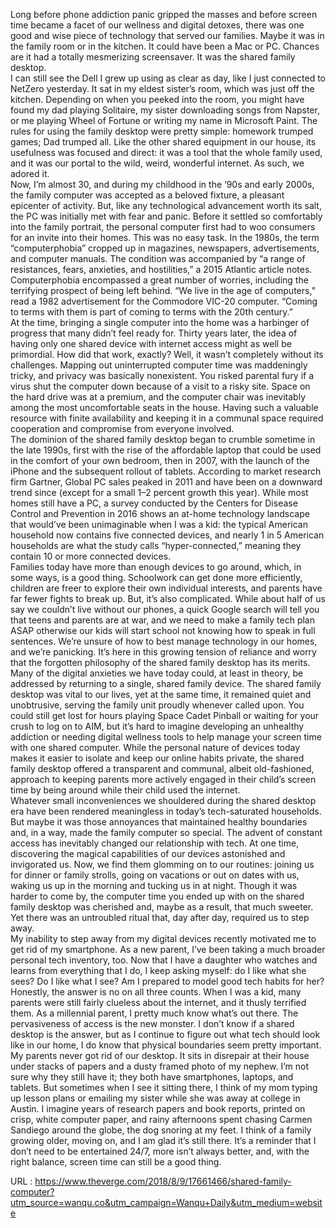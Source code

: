   Long before phone addiction panic gripped the masses and before screen time became a facet of our wellness and digital detoxes, there was one good and wise piece of technology that served our families. Maybe it was in the family room or in the kitchen. It could have been a Mac or PC. Chances are it had a totally mesmerizing screensaver. It was the shared family desktop.  
    I can still see the Dell I grew up using as clear as day, like I just connected to NetZero yesterday. It sat in my eldest sister’s room, which was just off the kitchen. Depending on when you peeked into the room, you might have found my dad playing Solitaire, my sister downloading songs from Napster, or me playing Wheel of Fortune or writing my name in Microsoft Paint. The rules for using the family desktop were pretty simple: homework trumped games; Dad trumped all. Like the other shared equipment in our house, its usefulness was focused and direct: it was a tool that the whole family used, and it was our portal to the wild, weird, wonderful internet. As such, we adored it.  
    Now, I’m almost 30, and during my childhood in the ‘90s and early 2000s, the family computer was accepted as a beloved fixture, a pleasant epicenter of activity. But, like any technological advancement worth its salt, the PC was initially met with fear and panic. Before it settled so comfortably into the family portrait, the personal computer first had to woo consumers for an invite into their homes. This was no easy task. In the 1980s, the term “computerphobia” cropped up in magazines, newspapers, advertisements, and computer manuals. The condition was accompanied by “a range of resistances, fears, anxieties, and hostilities,” a 2015 Atlantic article notes. Computerphobia encompassed a great number of worries, including the terrifying prospect of being left behind. “We live in the age of computers,” read a 1982 advertisement for the Commodore VIC-20 computer. “Coming to terms with them is part of coming to terms with the 20th century.”  
    At the time, bringing a single computer into the home was a harbinger of progress that many didn’t feel ready for. Thirty years later, the idea of having only one shared device with internet access might as well be primordial. How did that work, exactly? Well, it wasn’t completely without its challenges. Mapping out uninterrupted computer time was maddeningly tricky, and privacy was basically nonexistent. You risked parental fury if a virus shut the computer down because of a visit to a risky site. Space on the hard drive was at a premium, and the computer chair was inevitably among the most uncomfortable seats in the house. Having such a valuable resource with finite availability and keeping it in a communal space required cooperation and compromise from everyone involved.  
    The dominion of the shared family desktop began to crumble sometime in the late 1990s, first with the rise of the affordable laptop that could be used in the comfort of your own bedroom, then in 2007, with the launch of the iPhone and the subsequent rollout of tablets. According to market research firm Gartner, Global PC sales peaked in 2011 and have been on a downward trend since (except for a small 1–2 percent growth this year). While most homes still have a PC, a survey conducted by the Centers for Disease Control and Prevention in 2016 shows an at-home technology landscape that would’ve been unimaginable when I was a kid: the typical American household now contains five connected devices, and nearly 1 in 5 American households are what the study calls “hyper-connected,” meaning they contain 10 or more connected devices.   
    Families today have more than enough devices to go around, which, in some ways, is a good thing. Schoolwork can get done more efficiently, children are freer to explore their own individual interests, and parents have far fewer fights to break up. But, it’s also complicated. While about half of us say we couldn’t live without our phones, a quick Google search will tell you that teens and parents are at war, and we need to make a family tech plan ASAP otherwise our kids will start school not knowing how to speak in full sentences. We’re unsure of how to best manage technology in our homes, and we’re panicking. It’s here in this growing tension of reliance and worry that the forgotten philosophy of the shared family desktop has its merits.   
    Many of the digital anxieties we have today could, at least in theory, be addressed by returning to a single, shared family device. The shared family desktop was vital to our lives, yet at the same time, it remained quiet and unobtrusive, serving the family unit proudly whenever called upon. You could still get lost for hours playing Space Cadet Pinball or waiting for your crush to log on to AIM, but it’s hard to imagine developing an unhealthy addiction or needing digital wellness tools to help manage your screen time with one shared computer. While the personal nature of devices today makes it easier to isolate and keep our online habits private, the shared family desktop offered a transparent and communal, albeit old-fashioned, approach to keeping parents more actively engaged in their child’s screen time by being around while their child used the internet.   
    Whatever small inconveniences we shouldered during the shared desktop era have been rendered meaningless in today’s tech-saturated households. But maybe it was those annoyances that maintained healthy boundaries and, in a way, made the family computer so special. The advent of constant access has inevitably changed our relationship with tech. At one time, discovering the magical capabilities of our devices astonished and invigorated us. Now, we find them glomming on to our routines: joining us for dinner or family strolls, going on vacations or out on dates with us, waking us up in the morning and tucking us in at night. Though it was harder to come by, the computer time you ended up with on the shared family desktop was cherished and, maybe as a result, that much sweeter. Yet there was an untroubled ritual that, day after day, required us to step away.  
    My inability to step away from my digital devices recently motivated me to get rid of my smartphone. As a new parent, I’ve been taking a much broader personal tech inventory, too. Now that I have a daughter who watches and learns from everything that I do, I keep asking myself: do I like what she sees? Do I like what I see? Am I prepared to model good tech habits for her? Honestly, the answer is no on all three counts. When I was a kid, many parents were still fairly clueless about the internet, and it thusly terrified them. As a millennial parent, I pretty much know what’s out there. The pervasiveness of access is the new monster. I don’t know if a shared desktop is the answer, but as I continue to figure out what tech should look like in our home, I do know that physical boundaries seem pretty important.  
    My parents never got rid of our desktop. It sits in disrepair at their house under stacks of papers and a dusty framed photo of my nephew. I’m not sure why they still have it; they both have smartphones, laptops, and tablets. But sometimes when I see it sitting there, I think of my mom typing up lesson plans or emailing my sister while she was away at college in Austin. I imagine years of research papers and book reports, printed on crisp, white computer paper, and rainy afternoons spent chasing Carmen Sandiego around the globe, the dog snoring at my feet. I think of a family growing older, moving on, and I am glad it’s still there. It’s a reminder that I don’t need to be entertained 24/7, more isn’t always better, and, with the right balance, screen time can still be a good thing.  
      
      
    
  URL : https://www.theverge.com/2018/8/9/17661466/shared-family-computer?utm_source=wanqu.co&utm_campaign=Wanqu+Daily&utm_medium=website